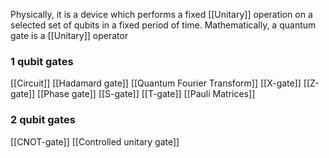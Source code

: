 Physically, it is a device which performs a fixed [[Unitary]] operation 
on a selected set of qubits in a fixed period of time.
Mathematically, a quantum gate is a [[Unitary]] operator

### 1 qubit gates
[[Circuit]]
[[Hadamard gate]]
[[Quantum Fourier Transform]]
[[X-gate]]
[[Z-gate]]
[[Phase gate]]
[[S-gate]]
[[T-gate]]
[[Pauli Matrices]]

### 2 qubit gates
[[CNOT-gate]]
[[Controlled unitary gate]]
